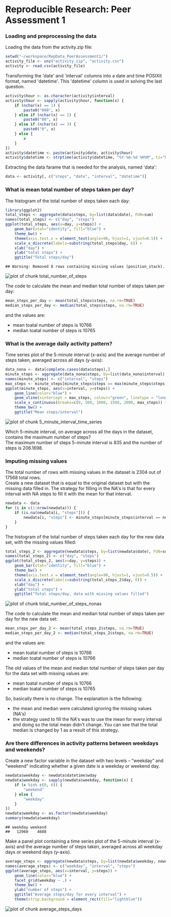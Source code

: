 Reproducible Research: Peer Assessment 1
========================================

### Loading and preprocessing the data
Loading the data from the activity.zip file:

```r
setwd("~/workspace/RepData_PeerAssessment1/")
activity_file <- unz("activity.zip", "activity.csv")
activity <- read.csv(activity_file)
```
Transforming the 'date' and 'interval' columns into a date and time POSIXlt format, named 'datetime'. This 'datetime' column is used in solving the last question.

```r
activity$hour <- as.character(activity$interval)
activity$hour <- sapply(activity$hour, function(x) {
    if (nchar(x) == 1) {
        paste0("000", x)
    } else if (nchar(x) == 2) {
        paste0("00", x)
    } else if (nchar(x) == 3) {
        paste0("0", x)
    } else {
        x
    }
})
activity$datetime <- paste(activity$date, activity$hour)
activity$datetime <- strptime(activity$datetime, "%Y-%m-%d %H%M", tz="UTC")
```
Extracting the data farame that is needed for the analysis, named 'data':

```r
data <- activity[, c("steps", "date", "interval", "datetime")]
```

### What is mean total number of steps taken per day?
The histogram of the total number of steps taken each day:

```r
library(ggplot2)
total_steps <- aggregate(data$steps, by=list(data$date), FUN=sum)
names(total_steps) <- c("day", "steps")
ggplot(total_steps, aes(x=day, y=steps)) +
    geom_bar(stat="identity", fill="blue") +
    theme_bw() +
    theme(axis.text.x = element_text(angle=90, hjust=1, vjust=0.5)) +
    scale_x_discrete(labels=substring(total_steps$day, 6)) +
    xlab("day") +
    ylab("total steps") +
    ggtitle("Total steps/day")
```

```
## Warning: Removed 8 rows containing missing values (position_stack).
```

![plot of chunk total_number_of_steps](figure/total_number_of_steps.png) 

The code to calculate the mean and median total number of steps taken per day:

```r
mean_steps_per_day <- mean(total_steps$steps, na.rm=TRUE)
median_steps_per_day <- median(total_steps$steps, na.rm=TRUE)
```
and the values are:
- mean toatal number of steps is 10766
- median toatal number of steps is 10765

### What is the average daily activity pattern?
Time series plot of the 5-minute interval (x-axis) and the average number of steps taken, averaged across all days (y-axis):


```r
data_nona <- data[complete.cases(data$steps),]
minute_steps <- aggregate(data_nona$steps, by=list(data_nona$interval), FUN=mean)
names(minute_steps) <- c("interval", "steps")
max_steps <- minute_steps[minute_steps$steps == max(minute_steps$steps), "interval"]
ggplot(minute_steps, aes(x=interval, y=steps)) +
    geom_line(color="blue") +
    geom_vline(xintercept = max_steps, colour="green", linetype = "longdash") +
    scale_x_continuous(breaks=c(0, 500, 1000, 1500, 2000, max_steps)) +
    theme_bw() +
    ggtitle("Mean steps/interval")
```

![plot of chunk 5_minute_interval_time_series](figure/5_minute_interval_time_series.png) 

Which 5-minute interval, on average across all the days in the dataset, contains the maximum number of steps?  
The maximum number of steps 5-minute interval is 835 and the number of steps is 206.1698.

### Imputing missing values
The total number of rows with missing values in the dataset is 2304 out of 17568 total rows.  
Create a new dataset that is equal to the original dataset but with the missing data filled in. The strategy for filling in the NA's is that for every interval with NA steps to fill it with the mean for that interval.

```r
newdata <- data
for (i in c(1:nrow(newdata))) {
    if (is.na(newdata[i, "steps"])) {
        newdata[i, "steps"] <- minute_steps[minute_steps$interval == newdata[i, "interval"], "steps"]
    }
}
```
The histogram of the total number of steps taken each day for the new data set, with the missing values filled:

```r
total_steps_2 <- aggregate(newdata$steps, by=list(newdata$date), FUN=sum)
names(total_steps_2) <- c("day", "steps")
ggplot(total_steps_2, aes(x=day, y=steps)) +
    geom_bar(stat="identity", fill="blue") +
    theme_bw() +
    theme(axis.text.x = element_text(angle=90, hjust=1, vjust=0.5)) +
    scale_x_discrete(labels=substring(total_steps_2$day, 6)) +
    xlab("day") +
    ylab("total steps") +
    ggtitle("Total steps/day, data with missing values filled")
```

![plot of chunk total_number_of_steps_nonas](figure/total_number_of_steps_nonas.png) 

The code to calculate the mean and median total number of steps taken per day for the new data set:

```r
mean_steps_per_day_2 <- mean(total_steps_2$steps, na.rm=TRUE)
median_steps_per_day_2 <- median(total_steps_2$steps, na.rm=TRUE)
```
and the values are:
- mean toatal number of steps is 10766
- median toatal number of steps is 10766  

The old values of the mean and median total number of steps taken per day for the data set with missing values are: 
- mean toatal number of steps is 10766
- median toatal number of steps is 10765  

So, basically there is no change. The explanation is the following:
- the mean and median were calculated ignoring the missing values (NA's)
- the strategy used to fill the NA's was to use the mean for every interval and doing so the total mean didn't change. You can see that the total median is changed by 1 as a result of this strategy.

### Are there differences in activity patterns between weekdays and weekends?
Create a new factor variable in the dataset with two levels – “weekday” and “weekend” indicating whether a given date is a weekday or weekend day.

```r
newdata$weekday <- newdata$datetime$wday
newdata$weekday <- sapply(newdata$weekday, function(x) {
    if (x %in% c(0, 6)) {
        "weekend"
    } else {
        "weekday"
    }
})
newdata$weekday <- as.factor(newdata$weekday)
summary(newdata$weekday)
```

```
## weekday weekend 
##   12960    4608
```

Make a panel plot containing a time series plot of the 5-minute interval (x-axis) and the average number of steps taken, averaged across all weekday days or weekend days (y-axis).

```r
average_steps <- aggregate(newdata$steps, by=list(newdata$weekday, newdata$interval), FUN=mean)
names(average_steps) <- c("weekday", "interval", "steps")
ggplot(average_steps, aes(x=interval, y=steps)) +
    geom_line(color="blue") +
    facet_grid(weekday ~ .) +
    theme_bw() +
    ylab("number of steps") +
    ggtitle("Average steps/day for every interval") +
    theme(strip.background = element_rect(fill="lightblue"))
```

![plot of chunk average_steps_days](figure/average_steps_days.png) 
